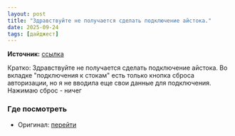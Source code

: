 ```yaml
---
layout: post
title: "Здравствуйте не получается сделать подключение айстока."
date: 2025-09-24
tags: [дайджест]
---
```


**Источник:** [ссылка](https://t.me/imstocker_chat_ru/12016)

Кратко: Здравствуйте не получается сделать подключение айстока. Во вкладке  "подключения к стокам" есть только кнопка сброса авторизации, но я не вводила еще свои данные для подключения. Нажимаю сброс - ничег

### Где посмотреть
- Оригинал: [перейти]({link})
